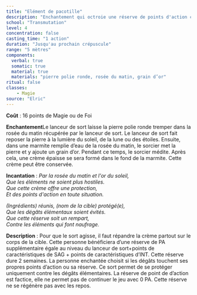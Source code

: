 ```yaml
---
title: "Elément de pacotille"
description: "Enchantement qui octroie une réserve de points d'action contre les dégâts élémentaux."
school: "Transmutation"
level: 4
concentration: false
casting_time: "1 action"
duration: "Jusqu'au prochain crépuscule"
range: "5 mètres"
components:
  verbal: true
  somatic: true
  material: true
  materials: "pierre polie ronde, rosée du matin, grain d’or"
ritual: false
classes:
    - Magie
source: "Elric"
---
```

**Coût** : 16 points de Magie ou de Foi

**Enchantement**Le lanceur de sort laisse la pierre polie ronde tremper dans la rosée du matin récupérée par le lanceur de sort. Le lanceur de sort fait reposer la pierre à la lumière du soleil, de la lune ou des étoiles. Ensuite, dans une marmite remplie d’eau de la rosée du matin, le sorcier met la pierre et y ajoute un grain d’or. Pendant ce temps, le sorcier médite. Après cela, une crème épaisse se sera formé dans le fond de la marmite. Cette crème peut être conservée.   

**Incantation** : *Par la rosée du matin et l'or du soleil,*    
*Que les éléments ne soient plus hostiles.*   
*Que cette crème offre une protection,*   
*Et des points d'action en toute situation.*   

*(Ingrédients) réunis, (nom de la cible) protégé(e),*   
*Que les dégâts élémentaux soient évités.*   
*Que cette réserve soit un rempart,*    
*Contre les éléments qui font naufrage.*    

**Description** : Pour que le sort agisse, il faut répandre la crème partout sur le corps de la cible. Cette personne bénéficiera d’une réserve de PA supplémentaire égale au niveau du lanceur de sort+points de caractéristiques de SAG + points de caractéristiques d’INT. Cette réserve dure 2 semaines. La personne enchantée choisit si les dégâts touchent ses propres points d’action ou sa réserve. Ce sort permet de se protéger uniquement contre les dégâts élémentaires. La réserve de point de d’action est factice, elle ne permet pas de continuer le jeu avec 0 PA. Cette réserve ne se régénère pas avec les repos.  
